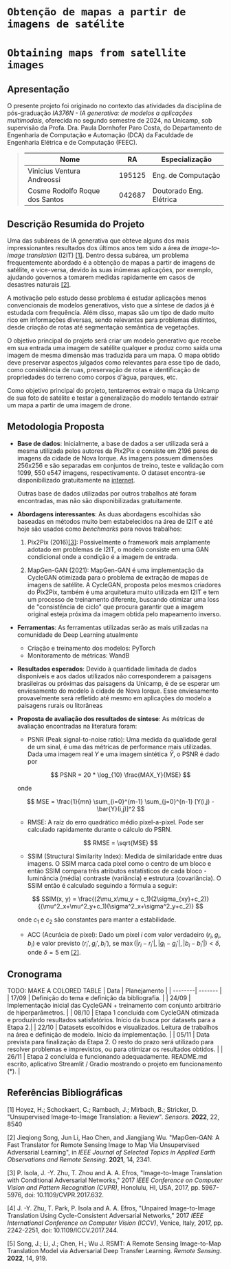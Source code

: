 # `Obtenção de mapas a partir de imagens de satélite`
# `Obtaining maps from satellite images`

## Apresentação

O presente projeto foi originado no contexto das atividades da disciplina de pós-graduação *IA376N - IA generativa: de modelos a aplicações multimodais*, 
oferecida no segundo semestre de 2024, na Unicamp, sob supervisão da Profa. Dra. Paula Dornhofer Paro Costa, do Departamento de Engenharia de Computação e Automação (DCA) da Faculdade de Engenharia Elétrica e de Computação (FEEC).

> |Nome  | RA | Especialização|
> |--|--|--|
> | Vinicius Ventura Andreossi  | 195125  | Eng. de Computação|
> | Cosme Rodolfo Roque dos Santos  | 042687  | Doutorado Eng. Elétrica|


## Descrição Resumida do Projeto
Uma das subáreas de IA generativa que obteve alguns dos mais impressionantes resultados dos últimos anos tem sido a área de *image-to-image translation* (I2IT) [[1]](#1). Dentro dessa subárea, um problema frequentemente abordado é a obtenção de mapas a partir de imagens de satélite, e vice-versa, devido às suas inúmeras aplicações, por exemplo, ajudando governos a tomarem medidas rapidamente em casos de desastres naturais [[2]](#2).

A motivação pelo estudo desse problema é estudar aplicações menos convencionais de modelos generativos, visto que a síntese de dados já é estudada com frequência. Além disso, mapas são um tipo de dado muito rico em informações diversas, sendo relevantes para problemas distintos, desde criação de rotas até segmentação semântica de vegetações. 

O objetivo principal do projeto será criar um modelo generativo que recebe em sua entrada uma imagem de satélite qualquer e produz como saída uma imagem de mesma dimensão mas traduzida para um mapa. O mapa obtido deve preservar aspectos julgados como relevantes para esse tipo de dado, como consistência de ruas, preservação de rotas e identificação de propriedades do terreno como corpos d'àgua, parques, etc.

Como objetivo principal do projeto, tentaremos extrair o mapa da Unicamp de sua foto de satélite e testar a generalização do modelo tentando extrair um mapa a partir de uma imagem de drone.

## Metodologia Proposta

- **Base de dados**: Inicialmente, a base de dados a ser utilizada será a mesma utilizada pelos autores da Pix2Pix e consiste em 2196 pares de imagens da cidade de Nova Iorque. As imagens possuem dimensões 256x256 e são separadas em conjuntos de treino, teste e validação com 1099, 550 e547 imagens, respectivamente. O dataset encontra-se disponibilizado gratuitamente na [internet](http://efrosgans.eecs.berkeley.edu/pix2pix/datasets/). 

    Outras base de dados utilizadas por outros trabalhos até foram encontradas, mas não são disponibilizadas gratuitamente.

- **Abordagens interessantes**: As duas abordagens escolhidas são baseadas en métodos muito bem estabelecidos na área de I2IT e até hoje são usados como *benchmarks* para novos trabalhos:
    1. Pix2Pix (2016)[[3]](#3): Possivelmente o framework mais amplamente adotado em problemas de I2IT, o modelo consiste em uma GAN condicional onde a condição é a imagem de entrada.

    2. MapGen-GAN (2021): MapGen-GAN é uma implementação da CycleGAN otimizada para o problema de extração de mapas de imagens de satélite. A CycleGAN, proposta pelos mesmos criadores do Pix2Pix, também é uma arquitetura muito utilizada em I2IT e tem um processo de treinamento diferente, buscando otimizar uma loss de "consistência de ciclo" que procura garantir que a imagem original esteja próxima da imagem obtida pelo mapeamento inverso.

- **Ferramentas**: As ferramentas utilizadas serão as mais utilizadas na comunidade de Deep Learning atualmente
    - Criação e treinamento dos modelos: PyTorch
    - Monitoramento de métricas: WandB 

- **Resultados esperados**: Devido à quantidade limitada de dados disponíveis e aos dados utilizados não corresponderem a paisagens brasileiras ou próximas das paisagens da Unicamp, é de se esperar um enviesamento do modelo à cidade de Nova Iorque. Esse enviesamento provavelmente será refletido até mesmo em aplicações do modelo a paisagens rurais ou litorâneas

- **Proposta de avaliação dos resultados de síntese**: As métricas de avaliação encontradas na literatura foram:

    - PSNR (Peak signal-to-noise ratio): Uma medida da qualidade geral de um sinal, é uma das métricas de performance mais utilizadas. Dada uma imagem real $Y$ e uma imagem sintética $\bar{Y}$, o PSNR é dado por 

    $$ PSNR = 20 * \log_{10} \frac{MAX_Y}{MSE} $$

    onde 

    $$ MSE = \frac{1}{mn} \sum_{i=0}^{m-1} \sum_{j=0}^{n-1} [Y(i,j) - \bar{Y}(i,j)]^2 $$

    - RMSE: A raíz do erro quadrático médio pixel-a-pixel. Pode ser calculado rapidamente durante o cálculo do PSRN.

    $$ RMSE = \sqrt{MSE} $$

    - SSIM (Structural Similarity Index): Medida de similaridade entre duas imagens. O SSIM marca cada pixel como o centro de um bloco e então SSIM compara três atributos estatísticos de cada bloco - luminância (média) contraste (variância) e estrutura (covariância). O SSIM então é calculado seguindo a fórmula a seguir: 

    $$ SSIM(x, y) = \frac{(2\mu_x\mu_y + c_1)(2\sigma_{xy}+c_2)}{(\mu^2_x+\mu^2_y+c_1)(\sigma^2_x+\sigma^2_y+c_2)} $$

    onde $c_1$ e $c_2$ são constantes para manter a estabilidade.

    - ACC (Acurácia de pixel): Dado um pixel $i$ com valor verdadeiro $(r_i, g_i, b_i)$ e valor previsto $(r_i', g_i', b_i')$, se $\max{(|r_i - r_i'|, |g_i - g_i'|, |b_i - b_i'|)} < \delta$, onde $\delta=5$ em [[2]](#2).

## Cronograma
TODO: MAKE A COLORED TABLE 
| Data    | Planejamento |
| --------| ------- |
| 17/09   | Definição do tema e definição da bibliografia. |
| 24/09   | Implementação inicial das CycleGAN + treinamento com conjunto arbitrário de hiperparâmetros. |
| 08/10   | Etapa 1 concluída com CycleGAN otimizada e produzindo resultados satisfatórios. Início da busca por datasets para a Etapa 2.|
| 22/10   | Datasets escolhidos e visualizados. Leitura de trabalhos na área e definição de modelo. Início da implementação. |
| 05/11   | Data prevista para finalização da Etapa 2. O resto do prazo será utilizado para resolver problemas e imprevistos, ou para otimizar os resultados obtidos. |
| 26/11   | Etapa 2 concluída e funcionando adequadamente. README.md escrito, aplicativo Streamlit / Gradio mostrando o projeto em funcionamento (*). |

## Referências Bibliográficas
<a id="1">[1]</a>
Hoyez, H.; Schockaert, C.; Rambach, J.; Mirbach, B.; Stricker, D. "Unsupervised Image-to-Image Translation: a Review". *Sensors*. **2022**, 22, 8540

<a id="2">[2]</a>
Jieqiong Song, Jun Li, Hao Chen, and Jiangjiang Wu. "MapGen-GAN: A Fast Translator for Remote Sensing Image to Map Via Unsupervised
Adversarial Learning", in
*IEEE Journal of Selected Topics in Applied Earth Observations and Remote Sensing*. **2021**, 14, 2341.

<a id="3">[3]</a>
P. Isola, J. -Y. Zhu, T. Zhou and A. A. Efros, "Image-to-Image Translation with Conditional Adversarial Networks," 2017 *IEEE Conference on Computer Vision and Pattern Recognition (CVPR)*, Honolulu, HI, USA, 2017, pp. 5967-5976, doi: 10.1109/CVPR.2017.632.

<a id="4">[4]</a>
J. -Y. Zhu, T. Park, P. Isola and A. A. Efros, "Unpaired Image-to-Image Translation Using Cycle-Consistent Adversarial Networks," 2017 *IEEE International Conference on Computer Vision (ICCV)*, Venice, Italy, 2017, pp. 2242-2251, doi: 10.1109/ICCV.2017.244.

<a id="5">[5]</a>
Song, J.; Li, J.; Chen, H.; Wu J. RSMT: A Remote Sensing Image-to-Map Translation Model via Adversarial Deep Transfer Learning. *Remote Sensing*. **2022**, 14, 919.
